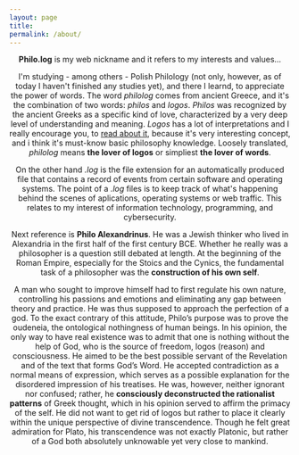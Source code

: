 ```yaml
---
layout: page
title: 
permalink: /about/
---
```

<center>

<p><b>Philo.log</b> is my web nickname and it refers to my interests and values...</p>

<p>I'm studying - among others - Polish Philology (not only, however, as of today I haven't finished any studies yet), and there I learnd, to appreciate the power of words. The word <i>philolog</i> comes from ancient Greece, and it's the combination of two words: <i>philos</i> and <i>logos</i>. <i>Philos</i> was recognized by the ancient Greeks as a specific kind of love, characterized by a very deep level of understanding and meaning. <i>Logos</i> has a lot of interpretations and I really encourage you, to <a href="https://en.wikipedia.org/wiki/Logos">read about it</a>, because it's very interesting concept, and i think it's must-know basic philosophy knowledge. Loosely translated, <i>philolog</i> means <b>the lover of logos</b> or simpliest <b>the lover of words</b>.</p>

<p>On the other hand <i>.log</i> is the file extension for an automatically produced file that contains a record of events from certain software and operating systems. The point of a <i>.log</i> files is to keep track of what's happening behind the scenes of aplications, operating systems or web traffic. This relates to my interest of information technology, programming, and cybersecurity.</p>

<p>Next reference is <b>Philo Alexandrinus</b>. He was a Jewish thinker who lived in Alexandria in the first half of the first century BCE. Whether he really was a philosopher is a question still debated at length. At the beginning of the Roman Empire, especially for the Stoics and the Cynics, the fundamental task of a philosopher was the <b>construction of his own self</b>.</p>

<p>A man who sought to improve himself had to first regulate his own nature, controlling his passions and emotions and eliminating any gap between theory and practice. He was thus supposed to approach the perfection of a god. To the exact contrary of this attitude, Philo’s purpose was to prove the oudeneia, the ontological nothingness of human beings. In his opinion, the only way to have real existence was to admit that one is nothing without the help of God, who is the source of freedom, logos (reason) and consciousness. He aimed to be the best possible servant of the Revelation and of the text that forms God’s Word. He accepted contradiction as a normal means of expression, which serves as a possible explanation for the disordered impression of his treatises. He was, however, neither ignorant nor confused; rather, he <b>consciously deconstructed the rationalist patterns</b> of Greek thought, which in his opinion served to affirm the primacy of the self. He did not want to get rid of logos but rather to place it clearly within the unique perspective of divine transcendence. Though he felt great admiration for Plato, his transcendence was not exactly Platonic, but rather of a God both absolutely unknowable yet very close to mankind.</p>

</center>